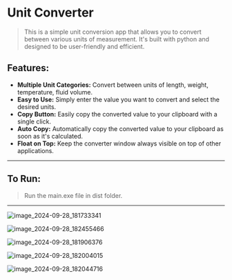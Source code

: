 # **Unit Converter**

> This is a simple unit conversion app that allows you to convert between various units of measurement. It's built with python and designed to be user-friendly and efficient.

## **Features**:

- **Multiple Unit Categories:** Convert between units of length, weight, temperature, fluid volume.
- **Easy to Use:** Simply enter the value you want to convert and select the desired units.
- **Copy Button:** Easily copy the converted value to your clipboard with a single click.
- **Auto Copy:** Automatically copy the converted value to your clipboard as soon as it's calculated.
- **Float on Top:** Keep the converter window always visible on top of other applications.
---
## To Run: 

> Run the main.exe file in dist folder.
---
![image_2024-09-28_181733341](https://github.com/user-attachments/assets/9a29bdb1-764f-4263-8794-eaa3686d53c8)

![image_2024-09-28_182455466](https://github.com/user-attachments/assets/ae17e485-bbbb-4ba3-a2b6-cf0047ebc5e2)

![image_2024-09-28_181906376](https://github.com/user-attachments/assets/abece69d-05ac-4ffd-b2a8-bf4e386c1cc7)

![image_2024-09-28_182004015](https://github.com/user-attachments/assets/dcfcdedd-5ea3-4e1d-b3db-6291144e66d5)

![image_2024-09-28_182044716](https://github.com/user-attachments/assets/3a2f9bf6-cf3b-4940-8373-2064debf2013)


